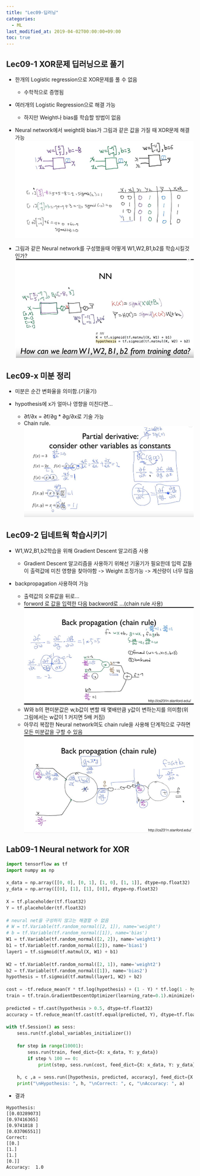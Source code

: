 ```yaml
---
title: "Lec09-딥러닝"
categories:
  - ML
last_modified_at: 2019-04-02T00:00:00+09:00
toc: true
---
```


## Lec09-1 XOR문제 딥러닝으로 풀기

  - 한개의 Logistic regression으로 XOR문제를 풀 수 없음
    - 수학적으로 증명됨

  - 여러개의 Logistic Regression으로 해결 가능
    - 하지만 Weight나 bias를 학습할 방법이 없음

  - Neural network에서 weight와 bias가 그림과 같은 값을 가질 때 XOR문제 해결 가능
  ![Lec09_1-1](/assets/image/Lec09_1-1.JPG)

  - 그림과 같은 Neural network를 구성했을때 어떻게 W1,W2,B1,b2를 학습시킬것인가?
  ![Lec09_1-2](/assets/image/Lec09_1-2.JPG)

## Lec09-x 미분 정리

  - 미분은 순간 변화율을 의미함.(기울기)

  - hypothesis에 x가 얼마나 영향을 미친다면...
    - ∂f/∂x = ∂f/∂g * ∂g/∂x로 기술 가능
    - Chain rule.
    ![Lec09_x-1](/assets/image/Lec09_x-1.JPG)

## Lec09-2 딥네트웍 학습시키기

  - W1,W2,B1,b2학습을 위해 Gradient Descent 알고리즘 사용
    - Gradient Descent 알고리즘을 사용하기 위해선 기울기가 필요한데 입력 값들이 출력값에 미친 영향을 찾아야함 -> Weight 조정가능 -> 계산량이 너무 많음

  - backpropagation 사용하여 가능
    - 출력값의 오류값을 뒤로...
    - forword 로 값을 입력한 다음 backword로 ...(chain rule 사용)
    ![Lec09_2-1](/assets/image/Lec09_2-1.JPG)
    - W와 b의 편미분값은 w,b값이 변할 때 몇배만큼 y값이 변하는지를 의미함(위 그림에서는 w값이 1 커지면 5배 커짐)
    - 아무리 복잡한 Neural network여도 chain rule을 사용해 단계적으로 구하면 모든 미분값을 구할 수 있음
    ![Lec09_2-2](/assets/image/Lec09_2-2.JPG)

## Lab09-1 Neural network for XOR

  ```python
  import tensorflow as tf
  import numpy as np

  x_data = np.array([[0, 0], [0, 1], [1, 0], [1, 1]], dtype=np.float32)
  y_data = np.array([[0], [1], [1], [0]], dtype=np.float32)

  X = tf.placeholder(tf.float32)
  Y = tf.placeholder(tf.float32)

  # neural net을 구성하지 않고는 해결할 수 없음
  # W = tf.Variable(tf.random_normal([2, 1]), name='weight')
  # b = tf.Variable(tf.random_normal([1]), name='bias')
  W1 = tf.Variable(tf.random_normal([2, 2]), name='weight1')
  b1 = tf.Variable(tf.random_normal([2]), name='bias1')
  layer1 = tf.sigmoid(tf.matmul(X, W1) + b1)

  W2 = tf.Variable(tf.random_normal([2, 1]), name='weight2')
  b2 = tf.Variable(tf.random_normal([1]), name='bias2')
  hypothesis = tf.sigmoid(tf.matmul(layer1, W2) + b2)

  cost = -tf.reduce_mean(Y * tf.log(hypothesis) + (1 - Y) * tf.log(1 - hypothesis))
  train = tf.train.GradientDescentOptimizer(learning_rate=0.1).minimize(cost);

  predicted = tf.cast(hypothesis > 0.5, dtype=tf.float32)
  accuracy = tf.reduce_mean(tf.cast(tf.equal(predicted, Y), dtype=tf.float32))

  with tf.Session() as sess:
      sess.run(tf.global_variables_initializer())

      for step in range(10001):
          sess.run(train, feed_dict={X: x_data, Y: y_data})
          if step % 100 == 0:
              print(step, sess.run(cost, feed_dict={X: x_data, Y: y_data}))

      h, c ,a = sess.run([hypothesis, predicted, accuracy], feed_dict={X: x_data, Y: y_data})
      print("\nHypothesis: ", h, "\nCorrect: ", c, "\nAccuracy: ", a)

  ```

  - 결과
  ```
  Hypothesis:  
  [[0.03289073]
  [0.97416365]
  [0.9741818 ]
  [0.03706551]]
  Correct:  
  [[0.]
  [1.]
  [1.]
  [0.]]
  Accuracy:  1.0
  ```
